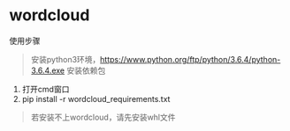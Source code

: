 # wordcloud
使用步骤
> 安装python3环境，https://www.python.org/ftp/python/3.6.4/python-3.6.4.exe
> 安装依赖包
1. 打开cmd窗口
2. pip install -r  wordcloud_requirements.txt

> 若安装不上wordcloud，请先安装whl文件